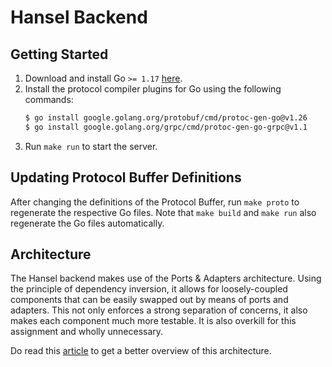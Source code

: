 # Hansel Backend

## Getting Started

1. Download and install Go `>= 1.17` [here](https://golang.org/doc/install).
1. Install the protocol compiler plugins for Go using the following commands:
   ```sh
   $ go install google.golang.org/protobuf/cmd/protoc-gen-go@v1.26
   $ go install google.golang.org/grpc/cmd/protoc-gen-go-grpc@v1.1
   ```
1. Run `make run` to start the server.

## Updating Protocol Buffer Definitions

After changing the definitions of the Protocol Buffer, run `make proto` to regenerate the respective Go files.
Note that `make build` and `make run` also regenerate the Go files automatically.

## Architecture

The Hansel backend makes use of the Ports & Adapters architecture.
Using the principle of dependency inversion, it allows for loosely-coupled components that can be easily swapped out by means of ports and adapters.
This not only enforces a strong separation of concerns, it also makes each component much more testable.
It is also overkill for this assignment and wholly unnecessary.

Do read this [article](https://herbertograca.com/2017/11/16/explicit-architecture-01-ddd-hexagonal-onion-clean-cqrs-how-i-put-it-all-together/) to get a better overview of this architecture.
